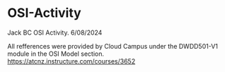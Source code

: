 # OSI-Activity
Jack BC OSI Activity. 6/08/2024

All refferences were provided by Cloud Campus under the DWDD501-V1 module in the OSI Model section.
https://atcnz.instructure.com/courses/3652
